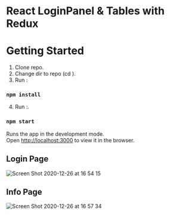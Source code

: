# React LoginPanel & Tables with Redux

# Getting Started 

1) Clone repo.
2) Change dir to repo (cd <Login-Tables>).
3) Run :
### `npm install`
4) Run :.
### `npm start`

Runs the app in the development mode.\
Open [http://localhost:3000](http://localhost:3000) to view it in the browser.

## Login Page 
![Screen Shot 2020-12-26 at 16 54 15](https://user-images.githubusercontent.com/21170255/103153712-2d460a80-479b-11eb-912b-a16618ea221e.jpg)
## Info Page
![Screen Shot 2020-12-26 at 16 57 34](https://user-images.githubusercontent.com/21170255/103153766-8150ef00-479b-11eb-884c-f5743e7ca437.jpg)
